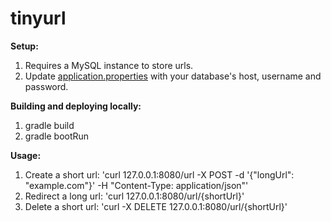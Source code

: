 # tinyurl

**Setup:**

1. Requires a MySQL instance to store urls.
2. Update [application.properties](resources/application.properties) with your database's host, username and password.

**Building and deploying locally:**

1. gradle build
2. gradle bootRun

**Usage:**

1. Create a short url: 'curl 127.0.0.1:8080/url -X POST -d '{"longUrl": "example.com"}' -H "Content-Type: application/json"'
2. Redirect a long url: 'curl 127.0.0.1:8080/url/{shortUrl}'
3. Delete a short url: 'curl -X DELETE 127.0.0.1:8080/url/{shortUrl}'